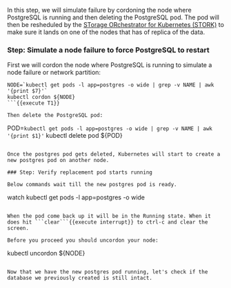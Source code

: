 In this step, we will simulate failure by cordoning the node where PostgreSQL is running and then deleting the PostgreSQL pod. The pod will then be resheduled by the [STorage ORchestrator for Kubernetes (STORK)](https://github.com/libopenstorage/stork/) to make sure it lands on one of the nodes that has of replica of the data.

### Step: Simulate a node failure to force PostgreSQL to restart

First we will cordon the node where PostgreSQL is running to simulate a node failure or network partition:
```
NODE=`kubectl get pods -l app=postgres -o wide | grep -v NAME | awk '{print $7}'`
kubectl cordon ${NODE}
```{{execute T1}}

Then delete the PostgreSQL pod:
```
POD=`kubectl get pods -l app=postgres -o wide | grep -v NAME | awk '{print $1}'`
kubectl delete pod ${POD}
```{{execute T1}}

Once the postgres pod gets deleted, Kubernetes will start to create a new postgres pod on another node.

### Step: Verify replacement pod starts running

Below commands wait till the new postgres pod is ready.
```
watch kubectl get pods -l app=postgres -o wide
```{{execute T1}}

When the pod come back up it will be in the Running state. When it does hit ```clear```{{execute interrupt}} to ctrl-c and clear the screen.

Before you proceed you should uncordon your node:
```
kubectl uncordon ${NODE}
```{{execute T1}}

Now that we have the new postgres pod running, let's check if the database we previously created is still intact.
